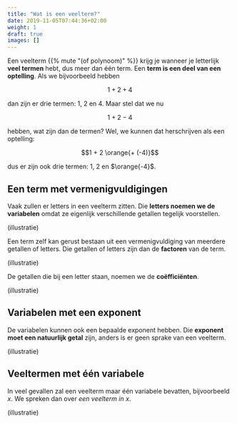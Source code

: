 ```yaml
---
title: "Wat is een veelterm?"
date: 2019-11-05T07:44:36+02:00
weight: 1
draft: true
images: []
---
```

Een veelterm {{% mute "(of polynoom)" %}} krijg je wanneer je letterlijk **veel termen** hebt, dus meer dan één term. Een **term is een deel van een optelling**. Als we bijvoorbeeld hebben

$$1 + 2 + 4$$

dan zijn er drie termen: $1$, $2$ en $4$. Maar stel dat we nu

$$1 + 2 - 4$$

hebben, wat zijn dan de termen? Wel, we kunnen dat herschrijven als een optelling:

$$1 + 2 \orange{+ (-4)}$$

dus er zijn ook drie termen: $1$, $2$ en $\orange{-4}$.

## Een term met vermenigvuldigingen

Vaak zullen er letters in een veelterm zitten. Die **letters noemen we de variabelen** omdat ze eigenlijk verschillende getallen tegelijk voorstellen.

(illustratie)

Een term zelf kan gerust bestaan uit een vermenigvuldiging van meerdere getallen of letters. Die getallen of letters zijn dan de **factoren** van de term.

(illustratie)

De getallen die bij een letter staan, noemen we de **coëfficiënten**.

(illustratie)

## Variabelen met een exponent

De variabelen kunnen ook een bepaalde exponent hebben. Die **exponent moet een natuurlijk getal** zijn, anders is er geen sprake van een veelterm.

(illustratie)


## Veeltermen met één variabele
In veel gevallen zal een veelterm maar één variabele bevatten, bijvoorbeeld $x$. We spreken dan over *een veelterm in $x$*.

(illustratie)
